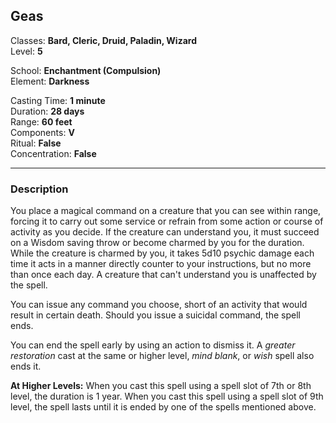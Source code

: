 ## Geas

Classes: **Bard, Cleric, Druid, Paladin, Wizard**  
Level: **5**  

School: **Enchantment (Compulsion)**  
Element: **Darkness**  

Casting Time: **1 minute**  
Duration: **28 days**  
Range: **60 feet**  
Components: **V**  
Ritual: **False**  
Concentration: **False**  

------

### Description

You place a magical command on a creature that you can see within range, forcing it to carry out some service or refrain from some action or course of activity as you decide. If the creature can understand you, it must succeed on a Wisdom saving throw or become charmed by you for the duration. While the creature is charmed by you, it takes 5d10 psychic damage each time it acts in a manner directly counter to your instructions, but no more than once each day. A creature that can't understand you is unaffected by the spell.

You can issue any command you choose, short of an activity that would result in certain death. Should you issue a suicidal command, the spell ends.

You can end the spell early by using an action to dismiss it. A *greater restoration* cast at the same or higher level, *mind blank*, or *wish* spell also ends it.

**At Higher Levels:** When you cast this spell using a spell slot of 7th or 8th level, the duration is 1 year. When you cast this spell using a spell slot of 9th level, the spell lasts until it is ended by one of the spells mentioned above.